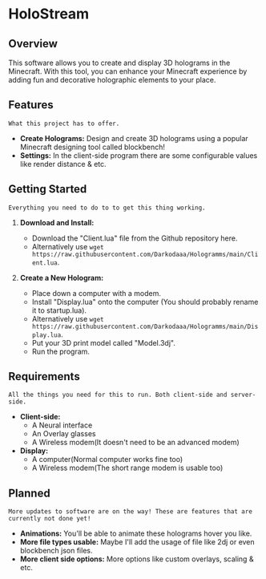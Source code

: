 # HoloStream

## Overview

This software allows you to create and display 3D holograms in the Minecraft. With this tool, you can enhance your Minecraft experience by adding fun and decorative holographic elements to your place.

## Features
    What this project has to offer.
   - **Create Holograms:** Design and create 3D holograms using a popular Minecraft designing tool called blockbench!
   - **Settings:** In the client-side program there are some configurable values like render distance & etc.

## Getting Started
    Everything you need to do to to get this thing working.
1. **Download and Install:**
   - Download the "Client.lua" file from the Github repository here.
   - Alternatively use ```wget https://raw.githubusercontent.com/Darkodaaa/Hologramms/main/Client.lua```.

2. **Create a New Hologram:**
   - Place down a computer with a modem.
   - Install "Display.lua" onto the computer (You should probably rename it to startup.lua).
   - Alternatively use ```wget https://raw.githubusercontent.com/Darkodaaa/Hologramms/main/Display.lua```.
   - Put your 3D print model called "Model.3dj".
   - Run the program.

## Requirements
    All the things you need for this to run. Both client-side and server-side.
   - **Client-side:**
        - A Neural interface
        - An Overlay glasses
        - A Wireless modem(It doesn't need to be an advanced modem)
   - **Display:**
        - A computer(Normal computer works fine too)
        - A Wireless modem(The short range modem is usable too)

## Planned
    More updates to software are on the way! These are features that are currently not done yet!
   - **Animations:** You'll be able to animate these holograms hover you like.
   - **More file types usable:** Maybe I'll add the usage of file like 2dj or even blockbench json files.
   - **More client side options:** More options like custom overlays, scaling & etc.